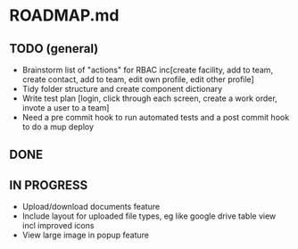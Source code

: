 ROADMAP.md
==========

TODO (general)
--------------
* Brainstorm list of "actions" for RBAC inc[create facility, add to team, create contact, add to team, edit own profile, edit other profile]
* Tidy folder structure and create component dictionary 
* Write test plan [login, click through each screen, create a work order, invote a user to a team]
* Need a pre commit hook to run automated tests and a post commit hook to do a mup deploy

DONE
----

IN PROGRESS
-----------
* Upload/download documents feature
* Include layout for uploaded file types, eg like google drive table view incl improved icons
* View large image in popup feature